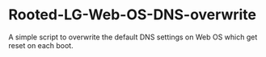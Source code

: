 # Rooted-LG-Web-OS-DNS-overwrite
A simple script to overwrite the default DNS settings on Web OS which get reset on each boot.
